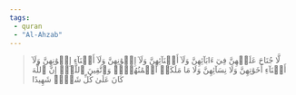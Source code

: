 ```yaml
---
tags: 
 - quran 
 - "Al-Ahzab"
---
```


> لَّا جُنَاحَ عَلَيۡهِنَّ فِيٓ ءَابَآئِهِنَّ وَلَآ أَبۡنَآئِهِنَّ وَلَآ إِخۡوَٰنِهِنَّ وَلَآ أَبۡنَآءِ إِخۡوَٰنِهِنَّ وَلَآ أَبۡنَآءِ أَخَوَٰتِهِنَّ وَلَا نِسَآئِهِنَّ وَلَا مَا مَلَكَتۡ أَيۡمَٰنُهُنَّۗ وَٱتَّقِينَ ٱللَّهَۚ إِنَّ ٱللَّهَ كَانَ عَلَىٰ كُلِّ شَيۡءٖ شَهِيدًا
